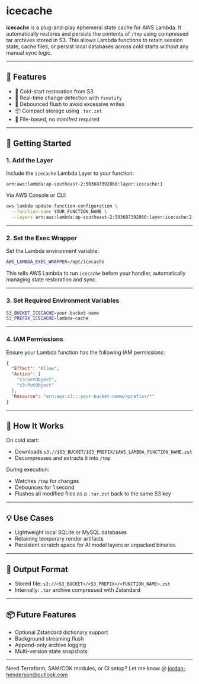 # icecache

**icecache** is a plug-and-play ephemeral state cache for AWS Lambda. It automatically restores and persists the contents of `/tmp` using compressed tar archives stored in S3. This allows Lambda functions to retain session state, cache files, or persist local databases across cold starts without any manual sync logic.

---

## 🧰 Features

- 🧊 Cold-start restoration from S3
- 🔄 Real-time change detection with `fsnotify`
- 💨 Debounced flush to avoid excessive writes
- 📦 Compact storage using `.tar.zst`
- 📁 File-based, no manifest required

---

## 🚀 Getting Started

### 1. Add the Layer

Include the `icecache` Lambda Layer to your function:

```
arn:aws:lambda:ap-southeast-2:503687392860:layer:icecache:1
```

Via AWS Console or CLI:

```bash
aws lambda update-function-configuration \
  --function-name YOUR_FUNCTION_NAME \
  --layers arn:aws:lambda:ap-southeast-2:503687392860:layer:icecache:2
```

---

### 2. Set the Exec Wrapper

Set the Lambda environment variable:

```bash
AWS_LAMBDA_EXEC_WRAPPER=/opt/icecache
```

This tells AWS Lambda to run `icecache` before your handler, automatically managing state restoration and sync.

---

### 3. Set Required Environment Variables

```bash
S3_BUCKET_ICECACHE=your-bucket-name
S3_PREFIX_ICECACHE=lambda-cache
```

---

### 4. IAM Permissions

Ensure your Lambda function has the following IAM permissions:

```json
{
  "Effect": "Allow",
  "Action": [
    "s3:GetObject",
    "s3:PutObject"
  ],
  "Resource": "arn:aws:s3:::your-bucket-name/<prefix>/*"
}
```

---

## 🧊 How It Works

On cold start:
- Downloads `s3://$S3_BUCKET/$S3_PREFIX/$AWS_LAMBDA_FUNCTION_NAME.zst`
- Decompresses and extracts it into `/tmp`

During execution:
- Watches `/tmp` for changes
- Debounces for 1 second
- Flushes all modified files as a `.tar.zst` back to the same S3 key

---

## 💡 Use Cases

- Lightweight local SQLite or MySQL databases
- Retaining temporary render artifacts
- Persistent scratch space for AI model layers or unpacked binaries

---

## 📁 Output Format

- Stored file: `s3://<S3_BUCKET>/<S3_PREFIX>/<FUNCTION_NAME>.zst`
- Internally: `.tar` archive compressed with Zstandard

---

## 📦 Future Features

- Optional Zstandard dictionary support
- Background streaming flush
- Append-only archive logging
- Multi-version state snapshots

---

Need Terraform, SAM/CDK modules, or CI setup? Let me know @ jordan-henderson@outlook.com

